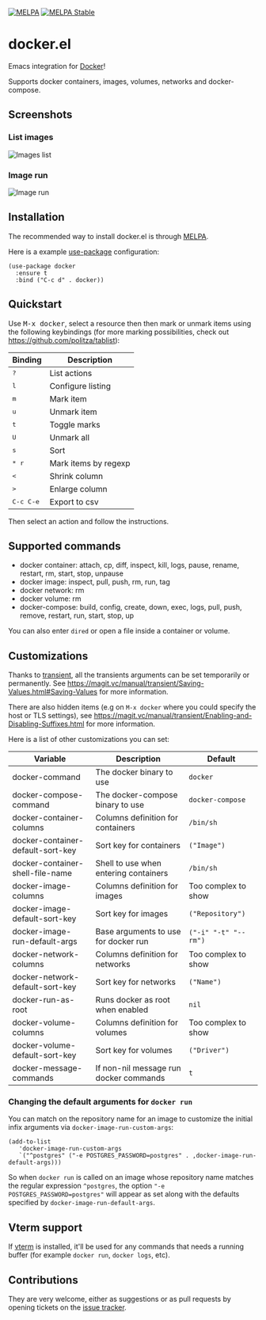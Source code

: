 [![MELPA](http://melpa.org/packages/docker-badge.svg)](http://melpa.org/#/docker)
[![MELPA Stable](http://stable.melpa.org/packages/docker-badge.svg)](http://stable.melpa.org/#/docker)

# docker.el

Emacs integration for [Docker](https://www.docker.com)!

Supports docker containers, images, volumes, networks and docker-compose.

## Screenshots

### List images

![Images list](screenshots/image-ls.png)

### Image run

![Image run](screenshots/image-run.png)

## Installation

The recommended way to install docker.el is through [MELPA](https://github.com/milkypostman/melpa).

Here is a example [use-package](https://github.com/jwiegley/use-package) configuration:

``` elisp
(use-package docker
  :ensure t
  :bind ("C-c d" . docker))
```

## Quickstart

Use <kbd>M-x docker</kbd>, select a resource then then mark or unmark items using the following keybindings (for more
marking possibilities, check out https://github.com/politza/tablist):

| Binding            | Description          |
|--------------------|----------------------|
| <kbd>?</kbd>       | List actions         |
| <kbd>l</kbd>       | Configure listing    |
| <kbd>m</kbd>       | Mark item            |
| <kbd>u</kbd>       | Unmark item          |
| <kbd>t</kbd>       | Toggle marks         |
| <kbd>U</kbd>       | Unmark all           |
| <kbd>s</kbd>       | Sort                 |
| <kbd>* r</kbd>     | Mark items by regexp |
| <kbd><</kbd>       | Shrink column        |
| <kbd>></kbd>       | Enlarge column       |
| <kbd>C-c C-e</kbd> | Export to csv        |

Then select an action and follow the instructions.

## Supported commands

- docker container: attach, cp, diff, inspect, kill, logs, pause, rename, restart, rm, start, stop, unpause
- docker image: inspect, pull, push, rm, run, tag
- docker network: rm
- docker volume: rm
- docker-compose: build, config, create, down, exec, logs, pull, push, remove, restart, run, start, stop, up

You can also enter `dired` or open a file inside a container or volume.

## Customizations

Thanks to [transient](https://github.com/magit/transient), all the transients arguments can be set temporarily or
permanently. See https://magit.vc/manual/transient/Saving-Values.html#Saving-Values for more information.

There are also hidden items (e.g on `M-x docker` where you could specify the host or TLS settings), see
https://magit.vc/manual/transient/Enabling-and-Disabling-Suffixes.html for more information.

Here is a list of other customizations you can set:

| Variable                          | Description                            | Default              |
|-----------------------------------|----------------------------------------|----------------------|
| docker-command                    | The docker binary to use               | `docker`             |
| docker-compose-command            | The docker-compose binary to use       | `docker-compose`     |
| docker-container-columns          | Columns definition for containers      | `/bin/sh`            |
| docker-container-default-sort-key | Sort key for containers                | `("Image")`          |
| docker-container-shell-file-name  | Shell to use when entering containers  | `/bin/sh`            |
| docker-image-columns              | Columns definition for images          | Too complex to show  |
| docker-image-default-sort-key     | Sort key for images                    | `("Repository")`     |
| docker-image-run-default-args     | Base arguments to use for docker run   | `("-i" "-t" "--rm")` |
| docker-network-columns            | Columns definition for networks        | Too complex to show  |
| docker-network-default-sort-key   | Sort key for networks                  | `("Name")`           |
| docker-run-as-root                | Runs docker as root when enabled       | `nil`                |
| docker-volume-columns             | Columns definition for volumes         | Too complex to show  |
| docker-volume-default-sort-key    | Sort key for volumes                   | `("Driver")`         |
| docker-message-commands       | If non-nil message run docker commands | `t`                  |

### Changing the default arguments for `docker run`

You can match on the repository name for an image to customize the initial infix arguments via `docker-image-run-custom-args`:

```elisp
(add-to-list
   'docker-image-run-custom-args
   `("^postgres" ("-e POSTGRES_PASSWORD=postgres" . ,docker-image-run-default-args)))
```

So when `docker run` is called on an image whose repository name matches the regular expression `^postgres`, the option
`"-e POSTGRES_PASSWORD=postgres"` will appear as set along with the defaults specified by `docker-image-run-default-args`.

## Vterm support

If [vterm](https://github.com/akermu/emacs-libvterm) is installed, it'll be used for any commands that needs a running
buffer (for example `docker run`, `docker logs`, etc).

## Contributions

They are very welcome, either as suggestions or as pull requests by opening tickets
on the [issue tracker](https://github.com/Silex/docker.el/issues).
